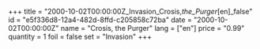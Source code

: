 +++
title = "2000-10-02T00:00:00Z_Invasion_Crosis,_the_Purger_[en]_false"
id = "e5f336d8-12a4-482d-8ffd-c205858c72ba"
date = "2000-10-02T00:00:00Z"
name = "Crosis, the Purger"
lang = ["en"]
price = "0.99"
quantity = 1
foil = false
set = "Invasion"
+++
